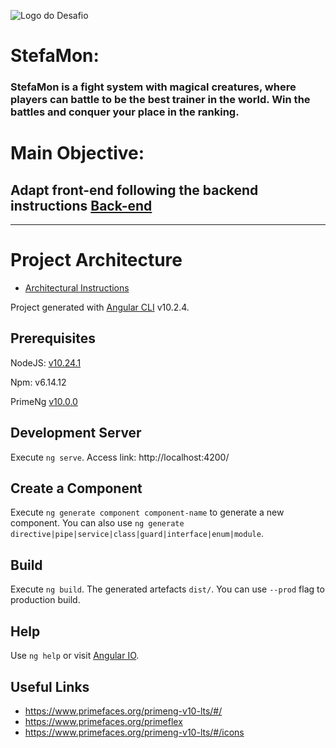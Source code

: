 ![Logo do Desafio](./src/assets/header.png)

# StefaMon:
### StefaMon is a fight system with magical creatures, where players can battle to be the best trainer in the world. Win the battles and conquer your place in the ranking.

# Main Objective:
## Adapt front-end following the backend instructions [Back-end](./desafio/StefaMon.pdf)

---

# Project Architecture
- [Architectural Instructions](./Instruções.md)

Project generated with [Angular CLI](https://v10.angular.io/docs) v10.2.4.

## Prerequisites

NodeJS: [v10.24.1](https://nodejs.org/docs/latest-v10.x/api/)

Npm: v6.14.12

PrimeNg [v10.0.0](https://www.primefaces.org/primeng-v10-lts/)

## Development Server

Execute `ng serve`. Access link: http://localhost:4200/

## Create a Component

Execute `ng generate component component-name` to generate a new component. You can also use `ng generate directive|pipe|service|class|guard|interface|enum|module`.

## Build

Execute `ng build`. The generated artefacts `dist/`. You can use `--prod` flag to production build.

## Help

Use `ng help` or visit [Angular IO](https://v10.angular.io/docs).

## Useful Links
- https://www.primefaces.org/primeng-v10-lts/#/
- https://www.primefaces.org/primeflex
- https://www.primefaces.org/primeng-v10-lts/#/icons

